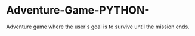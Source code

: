 # Adventure-Game-PYTHON-
Adventure game where the user's goal is to survive until the mission ends.
